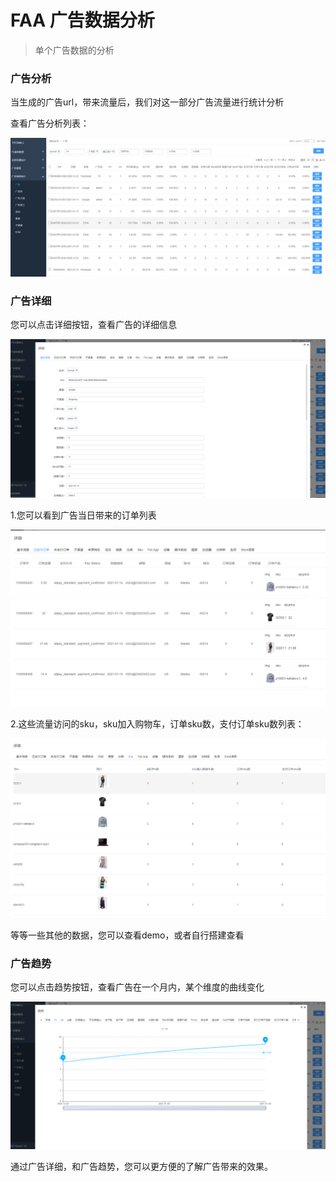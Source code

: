FAA 广告数据分析
==========

> 单个广告数据的分析


### 广告分析

当生成的广告url，带来流量后，我们对这一部分广告流量进行统计分析

查看广告分析列表：

![](images/fa-7.png)


### 广告详细

您可以点击详细按钮，查看广告的详细信息

![](images/fa-8.png)


1.您可以看到广告当日带来的订单列表


![](images/fa-11.png)

2.这些流量访问的sku，sku加入购物车，订单sku数，支付订单sku数列表：

![](images/fa-12.png)

等等一些其他的数据，您可以查看demo，或者自行搭建查看



### 广告趋势


您可以点击趋势按钮，查看广告在一个月内，某个维度的曲线变化

![](images/fa-9.png)


通过广告详细，和广告趋势，您可以更方便的了解广告带来的效果。













